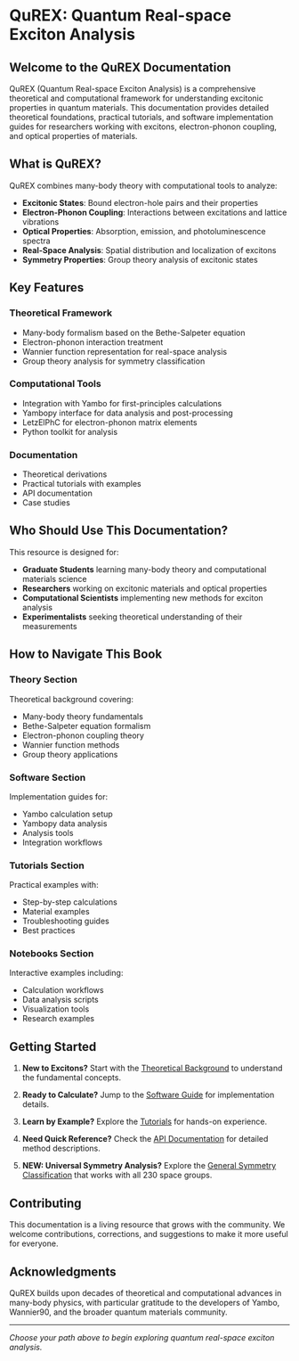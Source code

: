 # QuREX: Quantum Real-space Exciton Analysis

## Welcome to the QuREX Documentation

QuREX (Quantum Real-space Exciton Analysis) is a comprehensive theoretical and computational framework for understanding excitonic properties in quantum materials. This documentation provides detailed theoretical foundations, practical tutorials, and software implementation guides for researchers working with excitons, electron-phonon coupling, and optical properties of materials.

## What is QuREX?

QuREX combines many-body theory with computational tools to analyze:

- **Excitonic States**: Bound electron-hole pairs and their properties
- **Electron-Phonon Coupling**: Interactions between excitations and lattice vibrations  
- **Optical Properties**: Absorption, emission, and photoluminescence spectra
- **Real-Space Analysis**: Spatial distribution and localization of excitons
- **Symmetry Properties**: Group theory analysis of excitonic states

## Key Features

### Theoretical Framework
- Many-body formalism based on the Bethe-Salpeter equation
- Electron-phonon interaction treatment
- Wannier function representation for real-space analysis
- Group theory analysis for symmetry classification

### Computational Tools
- Integration with Yambo for first-principles calculations
- Yambopy interface for data analysis and post-processing
- LetzElPhC for electron-phonon matrix elements
- Python toolkit for analysis

### Documentation
- Theoretical derivations
- Practical tutorials with examples
- API documentation
- Case studies

## Who Should Use This Documentation?

This resource is designed for:

- **Graduate Students** learning many-body theory and computational materials science
- **Researchers** working on excitonic materials and optical properties
- **Computational Scientists** implementing new methods for exciton analysis
- **Experimentalists** seeking theoretical understanding of their measurements

## How to Navigate This Book

### Theory Section
Theoretical background covering:
- Many-body theory fundamentals
- Bethe-Salpeter equation formalism
- Electron-phonon coupling theory
- Wannier function methods
- Group theory applications

### Software Section
Implementation guides for:
- Yambo calculation setup
- Yambopy data analysis
- Analysis tools
- Integration workflows

### Tutorials Section
Practical examples with:
- Step-by-step calculations
- Material examples
- Troubleshooting guides
- Best practices

### Notebooks Section
Interactive examples including:
- Calculation workflows
- Data analysis scripts
- Visualization tools
- Research examples

## Getting Started

1. **New to Excitons?** Start with the [Theoretical Background](content/theory/theoretical_background) to understand the fundamental concepts.

2. **Ready to Calculate?** Jump to the [Software Guide](content/software/software) for implementation details.

3. **Learn by Example?** Explore the [Tutorials](content/tutorials/tutorials) for hands-on experience.

4. **Need Quick Reference?** Check the [API Documentation](content/software/exciton_group_theory_api_auto) for detailed method descriptions.

5. **NEW: Universal Symmetry Analysis?** Explore the [General Symmetry Classification](content/software/exciton_group_theory_summary) that works with all 230 space groups.

## Contributing

This documentation is a living resource that grows with the community. We welcome contributions, corrections, and suggestions to make it more useful for everyone.

## Acknowledgments

QuREX builds upon decades of theoretical and computational advances in many-body physics, with particular gratitude to the developers of Yambo, Wannier90, and the broader quantum materials community.

---

*Choose your path above to begin exploring quantum real-space exciton analysis.*


